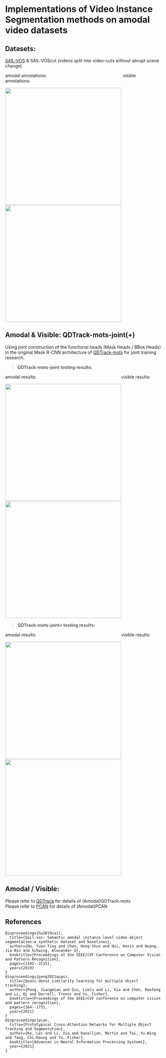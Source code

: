 # Implementations of Video Instance Segmentation methods on amodal video datasets 

## Datasets:
[SAIL-VOS](https://sailvos.web.illinois.edu/_site/index.html) & SAIL-VOScut (videos split into video-cuts without abrupt scene change)

amodal annotations: &emsp;&emsp;&emsp;&emsp;&emsp;&emsp;&emsp;&emsp;&emsp;&emsp;&emsp;&emsp;&emsp;&emsp;&emsp;&emsp;&emsp; visible annotations:

<img src="figures/amo_anno.png" width="375"> &emsp; &emsp; <img src="figures/vis_anno.png" width="375">

## Amodal & Visible: QDTrack-mots-joint(+)
Using joint construction of the functional heads (Mask Heads / BBox Heads) in the original Mask R-CNN architecture of [QDTrack-mots](https://github.com/SysCV/qdtrack) for joint training research.

> **QDTrack-mots-joint testing results:**

amodal results: &emsp;&emsp;&emsp;&emsp;&emsp;&emsp;&emsp;&emsp;&emsp;&emsp;&emsp;&emsp;&emsp;&emsp;&emsp;&emsp;&emsp;&emsp;&emsp; visible results:

<img src="figures/amo_joint.png" width="375"> &emsp; &emsp; <img src="figures/vis_joint.png" width="375">

> **QDTrack-mots-joint+ testing results:**

amodal results: &emsp;&emsp;&emsp;&emsp;&emsp;&emsp;&emsp;&emsp;&emsp;&emsp;&emsp;&emsp;&emsp;&emsp;&emsp;&emsp;&emsp;&emsp;&emsp; visible results:

<img src="figures/amo_joint+.png" width="375"> &emsp; &emsp; <img src="figures/vis_joint+.png" width="375">


## Amodal / Visible:  
Please refer to [QDTrack](https://github.com/SysCV/qdtrack) for details of (Amodal)QDTrack-mots \
Please refer to [PCAN](https://github.com/SysCV/pcan) for details of (Amodal)PCAN

## References
```
@inproceedings{hu2019sail,
  title={Sail-vos: Semantic amodal instance level video object segmentation-a synthetic dataset and baselines},
  author={Hu, Yuan-Ting and Chen, Hong-Shuo and Hui, Kexin and Huang, Jia-Bin and Schwing, Alexander G},
  booktitle={Proceedings of the IEEE/CVF Conference on Computer Vision and Pattern Recognition},
  pages={3105--3115},
  year={2019}
}
@inproceedings{pang2021quasi,
  title={Quasi-dense similarity learning for multiple object tracking},
  author={Pang, Jiangmiao and Qiu, Linlu and Li, Xia and Chen, Haofeng and Li, Qi and Darrell, Trevor and Yu, Fisher},
  booktitle={Proceedings of the IEEE/CVF conference on computer vision and pattern recognition},
  pages={164--173},
  year={2021}
}
@inproceedings{pcan,
  title={Prototypical Cross-Attention Networks for Multiple Object Tracking and Segmentation},
  author={Ke, Lei and Li, Xia and Danelljan, Martin and Tai, Yu-Wing and Tang, Chi-Keung and Yu, Fisher},
  booktitle={Advances in Neural Information Processing Systems},
  year={2021}
}
